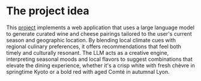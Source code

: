 # The project idea
This [project](https://github.com/ptrktn/sellms-course-project) implements a web application that uses a large language model to generate curated wine and cheese pairings tailored to the user's current season and geographic location. By blending local climate cues with regional culinary preferences, it offers recommendations that feel both timely and culturally resonant. The LLM acts as a creative engine, interpreting seasonal moods and local flavors to suggest combinations that elevate the dining experience, whether it's a crisp white with fresh chèvre in springtime Kyoto or a bold red with aged Comté in autumnal Lyon.

